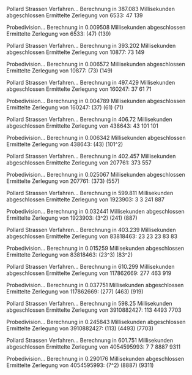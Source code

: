 Pollard Strassen Verfahren...
Berechnung in 387.083 Millisekunden abgeschlossen
Ermittelte Zerlegung von 6533:
47 139

Probedivision...
Berechnung in 0.009508 Millisekunden abgeschlossen
Ermittelte Zerlegung von 6533:
(47) (139)

Pollard Strassen Verfahren...
Berechnung in 393.202 Millisekunden abgeschlossen
Ermittelte Zerlegung von 10877:
73 149

Probedivision...
Berechnung in 0.006572 Millisekunden abgeschlossen
Ermittelte Zerlegung von 10877:
(73) (149)

Pollard Strassen Verfahren...
Berechnung in 497.429 Millisekunden abgeschlossen
Ermittelte Zerlegung von 160247:
37 61 71

Probedivision...
Berechnung in 0.004789 Millisekunden abgeschlossen
Ermittelte Zerlegung von 160247:
(37) (61) (71)

Pollard Strassen Verfahren...
Berechnung in 406.72 Millisekunden abgeschlossen
Ermittelte Zerlegung von 438643:
43 101 101

Probedivision...
Berechnung in 0.006342 Millisekunden abgeschlossen
Ermittelte Zerlegung von 438643:
(43) (101^2)

Pollard Strassen Verfahren...
Berechnung in 402.457 Millisekunden abgeschlossen
Ermittelte Zerlegung von 207761:
373 557

Probedivision...
Berechnung in 0.025067 Millisekunden abgeschlossen
Ermittelte Zerlegung von 207761:
(373) (557)

Pollard Strassen Verfahren...
Berechnung in 599.811 Millisekunden abgeschlossen
Ermittelte Zerlegung von 1923903:
3 3 241 887

Probedivision...
Berechnung in 0.032441 Millisekunden abgeschlossen
Ermittelte Zerlegung von 1923903:
(3^2) (241) (887)

Pollard Strassen Verfahren...
Berechnung in 403.239 Millisekunden abgeschlossen
Ermittelte Zerlegung von 83818463:
23 23 23 83 83

Probedivision...
Berechnung in 0.015259 Millisekunden abgeschlossen
Ermittelte Zerlegung von 83818463:
(23^3) (83^2)

Pollard Strassen Verfahren...
Berechnung in 610.299 Millisekunden abgeschlossen
Ermittelte Zerlegung von 117862669:
277 463 919

Probedivision...
Berechnung in 0.037751 Millisekunden abgeschlossen
Ermittelte Zerlegung von 117862669:
(277) (463) (919)

Pollard Strassen Verfahren...
Berechnung in 598.25 Millisekunden abgeschlossen
Ermittelte Zerlegung von 3910882427:
113 4493 7703

Probedivision...
Berechnung in 0.245843 Millisekunden abgeschlossen
Ermittelte Zerlegung von 3910882427:
(113) (4493) (7703)

Pollard Strassen Verfahren...
Berechnung in 601.751 Millisekunden abgeschlossen
Ermittelte Zerlegung von 4054595993:
7 7 8887 9311

Probedivision...
Berechnung in 0.290176 Millisekunden abgeschlossen
Ermittelte Zerlegung von 4054595993:
(7^2) (8887) (9311)
